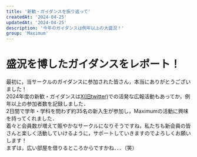```yaml
---
title: '新歓・ガイダンスを振り返って'
createdAt: '2024-04-25'
updatedAt: '2024-04-25'
description: '今年のガイダンスは例年以上の大盛況！'
group: 'Maximum'
---
```


# 盛況を博したガイダンスをレポート！

最初に，当サークルのガイダンスに参加された皆さん，本当にありがとうございました！  
2024年度の新歓・ガイダンスは[X(旧twitter)](https://twitter.com/Maximum03400346)での活発な広報活動もあってか，例年以上の参加者数を記録しました．  
2日間で学年・学科を問わず約35名の新入生が参加し，Maximumの活動に興味を持ってくれました．  
着々と会員数が増えて賑やかなサークルになりそうですね，私たちも新会員の皆さんと楽しく活動していけるように，サポートしていきますのでよろしくお願いします！  
まずは，広い部屋を借りるところからですかね．．．（笑）
